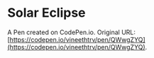 # Solar Eclipse

A Pen created on CodePen.io. Original URL: [https://codepen.io/vineethtrv/pen/QWwgZYQ](https://codepen.io/vineethtrv/pen/QWwgZYQ).

